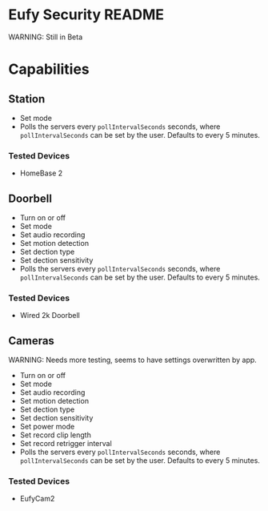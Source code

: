 # Eufy Security README

WARNING: Still in Beta

# Capabilities

## Station

* Set mode
* Polls the servers every `pollIntervalSeconds` seconds, where `pollIntervalSeconds` can be  set by the user. Defaults to every 5 minutes.

### Tested Devices

* HomeBase 2

## Doorbell

* Turn on or off
* Set mode
* Set audio recording
* Set motion detection
* Set dection type
* Set dection sensitivity
* Polls the servers every `pollIntervalSeconds` seconds, where `pollIntervalSeconds` can be  set by the user. Defaults to every 5 minutes.

### Tested Devices

* Wired 2k Doorbell

## Cameras

WARNING: Needs more testing, seems to have settings overwritten by app.

* Turn on or off
* Set mode
* Set audio recording
* Set motion detection
* Set dection type
* Set dection sensitivity
* Set power mode
* Set record clip length
* Set record retrigger interval
* Polls the servers every `pollIntervalSeconds` seconds, where `pollIntervalSeconds` can be  set by the user. Defaults to every 5 minutes.

### Tested Devices

* EufyCam2
